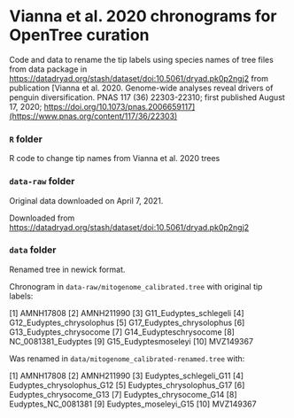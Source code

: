 # Vianna et al. 2020 chronograms for OpenTree curation

Code and data to rename the tip labels using species names of tree files from data package in https://datadryad.org/stash/dataset/doi:10.5061/dryad.pk0p2ngj2 from publication [Vianna et al. 2020. Genome-wide analyses reveal drivers of penguin diversification. PNAS 117 (36) 22303-22310; first published August 17, 2020; https://doi.org/10.1073/pnas.2006659117](https://www.pnas.org/content/117/36/22303)

### `R` folder

R code to change tip names from Vianna et al. 2020 trees

### `data-raw` folder

Original data downloaded on April 7, 2021.

Downloaded from https://datadryad.org/stash/dataset/doi:10.5061/dryad.pk0p2ngj2

### `data` folder
Renamed tree in newick format.

Chronogram in `data-raw/mitogenome_calibrated.tree` with original tip labels:

[1]                 AMNH17808 
[2]                AMNH211990 
[3]    G11_Eudyptes_schlegeli 
[4] G12_Eudyptes_chrysolophus 
[5] G17_Eudyptes_chrysolophus 
[6]   G13_Eudyptes_chrysocome 
[7]    G14_Eudypteschrysocome 
[8]       NC_0081381_Eudyptes 
[9]      G15_Eudyptesmoseleyi 
[10]                 MVZ149367 

Was renamed in `data/mitogenome_calibrated-renamed.tree` with:

[1]                 AMNH17808
[2]                AMNH211990
[3]    Eudyptes_schlegeli_G11
[4] Eudyptes_chrysolophus_G12
[5] Eudyptes_chrysolophus_G17
[6]   Eudyptes_chrysocome_G13
[7]   Eudyptes_chrysocome_G14
[8]       Eudyptes_NC_0081381
[9]     Eudyptes_moseleyi_G15
[10]                MVZ149367
